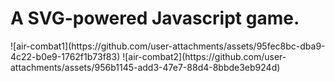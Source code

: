 <h1>A SVG-powered Javascript game.</h1>
![air-combat1](https://github.com/user-attachments/assets/95fec8bc-dba9-4c22-b0e9-1762f1b73f83)
![air-combat2](https://github.com/user-attachments/assets/956b1145-add3-47e7-88d4-8bbde3eb924d)
